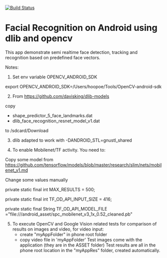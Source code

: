 [![Build Status](https://travis-ci.com/hoopoe/FR-android-dlib-opencv.svg?branch=master)](https://travis-ci.com/hoopoe/FR-android-dlib-opencv)

Facial Recognition on Android using dlib and opencv
============


This app demonstrate semi realtime face detection, tracking and recognition based on predefined face vectors.


Notes:
1. Set env variable OPENCV_ANDROID_SDK 

export OPENCV_ANDROID_SDK=/Users/hoopoe/Tools/OpenCV-android-sdk

2. From https://github.com/davisking/dlib-models

  copy 
  * shape_predictor_5_face_landmarks.dat
  * dlib_face_recognition_resnet_model_v1.dat
  
  to /sdcard/Download 

3. dlib adapted to work with -DANDROID_STL=gnustl_shared


4. To enable Mobilenet/TF activity. You need to:

  Copy some model from 
  https://github.com/tensorflow/models/blob/master/research/slim/nets/mobilenet_v1.md
  
  Change some values manually 

  private static final int MAX_RESULTS = 500;

  private static final int TF_OD_API_INPUT_SIZE = 416;
  
  private static final String TF_OD_API_MODEL_FILE ="file:///android_asset/spc_mobilenet_v3_1x_0.52_cleaned.pb"

5. To execute OpenCV and Google Vision related tests for comparison of results on images and video,
   for video input:
	- create "myAppFolder" in phone root folder
	- copy video file in 'myAppFolder'
   Test images come with the application (they are in the ASSET folder)
   Test results are all in the phone root location in the "myAppRes" folder, created automatically.

